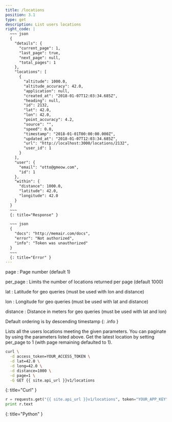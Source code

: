 ```yaml
---
title: /locations
position: 3.1
type: get
description: List users locations
right_code: |
  ~~~ json
  {
    "details": {
      "current_page": 1,
      "last_page": true,
      "next_page": null,
      "total_pages": 1
    },
    "locations": [
      {
        "altitude": 1000.0,
        "altitude_accuracy": 42.0,
        "application": null,
        "created_at": "2018-01-07T12:03:34.685Z",
        "heading": null,
        "id": 2132,
        "lat": 42.0,
        "lon": 42.0,
        "point_accuracy": 4.2,
        "source": "",
        "speed": 0.0,
        "timestamp": "2018-01-01T00:00:00.000Z",
        "updated_at": "2018-01-07T12:03:34.685Z",
        "url": "http://localhost:3000/locations/2132",
        "user_id": 1
      }
    ],
    "user": {
      "email": "otto@gmeow.com",
      "id": 1
    },
    "within": {
      "distance": 1000.0,
      "latitude": 42.0,
      "longitude": 42.0
    }
  }
  ~~~
  {: title="Response" }

  ~~~ json
  {
    "docs": "http://memair.com/docs",
    "error": "Not authorized",
    "info": "Token was unauthorized"
  }
  ~~~
  {: title="Error" }
---
```

page
: Page number (default 1)

per_page
: Limits the number of locations returned per page (default 1000)

lat
: Latitude for geo queries (must be used with lon and distance)

lon
: Longitude for geo queries (must be used with lat and distance)

distance
: Distance in meters for geo queries (must be used with lat and lon)

Default ordering is by descending timestamp
{: .info }

Lists all the users locations meeting the given parameters. You can paginate by using the parameters listed above. Get the latest location by setting per_page to 1 (with page remaining defaulted to 1).

~~~ bash
curl \
  -d access_token=YOUR_ACCESS_TOKEN \
  -d lat=42.0 \
  -d long=42.0 \
  -d distance=1000 \
  -d page=1 \
  -G GET {{ site.api_url }}v1/locations
~~~
{: title="Curl" }

~~~ python
r = requests.get("{{ site.api_url }}v1/locations", token="YOUR_APP_KEY")
print r.text
~~~
{: title="Python" }
